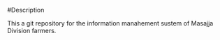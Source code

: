 #Description

This a git repository for the information manahement sustem of Masajja Division farmers.
